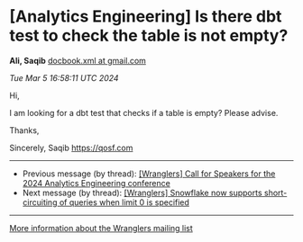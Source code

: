 


[Analytics Engineering] Is there dbt test to check the table is not empty?
==========================================================================


**Ali, Saqib**
[docbook.xml at gmail.com](mailto:wranglers%40analyticsengineering.net?Subject=Re%3A%20%5BWranglers%5D%20Is%20there%20dbt%20test%20to%20check%20the%20table%20is%20not%20empty%3F&In-Reply-To=%3CCABDm0O9to83Lqddz2qJe62QRLbT46oJ8tzVEEeLG5ZJzm1rBMA%40mail.gmail.com%3E "[Wranglers] Is there dbt test to check the table is not empty?")   

*Tue Mar 5 16:58:11 UTC 2024*  

Hi,

I am looking for a dbt test that checks if a table is empty? Please advise.

Thanks,

Sincerely,
Saqib
<https://qosf.com>
  
  




---


* Previous message (by thread): [[Wranglers] Call for Speakers for the 2024 Analytics Engineering conference](000004.html)
* Next message (by thread): [[Wranglers] Snowflake now supports short-circuiting of queries when limit 0 is specified](000006.html)




---


[More information about the Wranglers
mailing list](https://analyticsengineering.net/mailman/listinfo/wranglers)  




